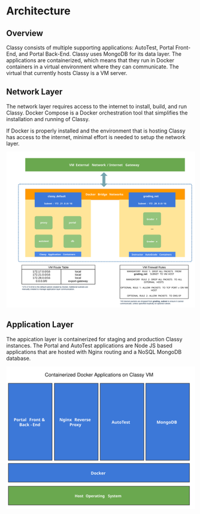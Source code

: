 # Architecture

## Overview

Classy consists of multiple supporting applications: AutoTest, Portal Front-End, and Portal Back-End. Classy uses MongoDB for its data layer. The applications are containerized, which means that they run in Docker containers in a virtual environment where they can communicate. The virtual that currently hosts Classy is a VM server.

## Network Layer

The network layer requires access to the internet to install, build, and run Classy. Docker Compose is a Docker orchestration tool that simplifies the  installation and running of Classy.

If Docker is properly installed and the environment that is hosting Classy has access to the internet, minimal effort is needed to setup the network layer.

<img src="../assets/classy-network-layer.svg">

## Application Layer

The appication layer is containerized for staging and production Classy instances. The Portal and AutoTest applications are Node JS based applications that are hosted with Nginx routing and a NoSQL MongoDB database.

<img src="../assets/vm-container-applications.svg">
